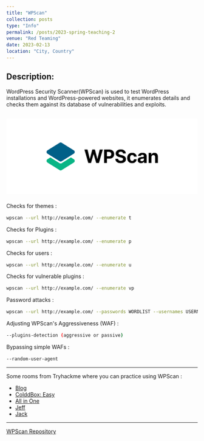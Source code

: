 ```yaml
---
title: "WPScan"
collection: posts
type: "Info"
permalink: /posts/2023-spring-teaching-2
venue: "Red Teaming"
date: 2023-02-13
location: "City, Country"
---
```


## Description:
WordPress Security Scanner(WPScan) is used to test WordPress installations and WordPress-powered websites, it enumerates details and checks them against its database of vulnerabilities and exploits.

![WPScan](/images/wpscan_logo.png)
---
Checks for themes :
```bash
wpscan --url http://example.com/ --enumerate t
```

Checks for Plugins :
```bash
wpscan --url http://example.com/ --enumerate p
```

Checks for users :
```bash
wpscan --url http://example.com/ --enumerate u
```

Checks for vulnerable plugins :
```bash
wpscan --url http://example.com/ --enumerate vp
```

Password attacks :
```bash
wpscan --url http://example.com/ --passwords WORDLIST --usernames USERNAME
```

Adjusting WPScan's Aggressiveness (WAF) :
```bash
--plugins-detection (aggressive or passive)
```

Bypassing simple WAFs :
```bash
--random-user-agent
```
---
Some rooms from Tryhackme where you can practice using WPScan :
* [Blog](https://tryhackme.com/room/blog)
* [ColddBox: Easy](https://tryhackme.com/room/colddboxeasy)
* [All in One](https://tryhackme.com/room/allinonemj)
* [Jeff](https://tryhackme.com/room/jeff)
* [Jack](https://tryhackme.com/room/jack)

--- 
[WPScan Repository](https://github.com/wpscanteam/wpscan)